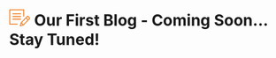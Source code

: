 # <img src="images/blogs_icon.png" style="zoom:80%;" /> Our First Blog - Coming Soon... Stay Tuned!





